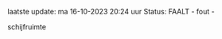 laatste update: 
ma 16-10-2023 20:24   uur 
Status: FAALT - fout - 
<div class="service R">schijfruimte</div>